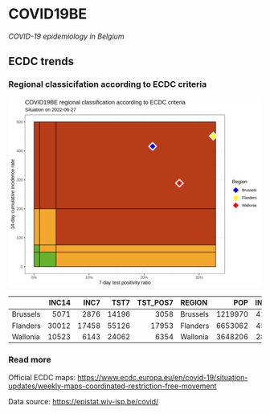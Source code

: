 
# COVID19BE

*COVID-19 epidemiology in Belgium*

## ECDC trends

### Regional classicifation according to ECDC criteria

![](COVID9BE-ecdc-trend.png)

|          | INC14 |  INC7 |  TST7 | TST\_POS7 | REGION   |     POP | INC14\_RT |       PR7 |        GR |
| :------- | ----: | ----: | ----: | --------: | :------- | ------: | --------: | --------: | --------: |
| Brussels |  5071 |  2876 | 14196 |      3058 | Brussels | 1219970 |  415.6660 | 0.2154128 | 0.3102506 |
| Flanders | 30012 | 17458 | 55126 |     17953 | Flanders | 6653062 |  451.1006 | 0.3256721 | 0.3906325 |
| Wallonia | 10523 |  6143 | 24062 |      6354 | Wallonia | 3648206 |  288.4431 | 0.2640678 | 0.4025114 |

### Read more

Official ECDC maps:
<https://www.ecdc.europa.eu/en/covid-19/situation-updates/weekly-maps-coordinated-restriction-free-movement>

Data source: <https://epistat.wiv-isp.be/covid/>
